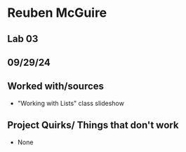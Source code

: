 # Reuben McGuire
## Lab 03
## 09/29/24
## Worked with/sources 
* "Working with Lists" class slideshow
## Project Quirks/ Things that don't work
* None

